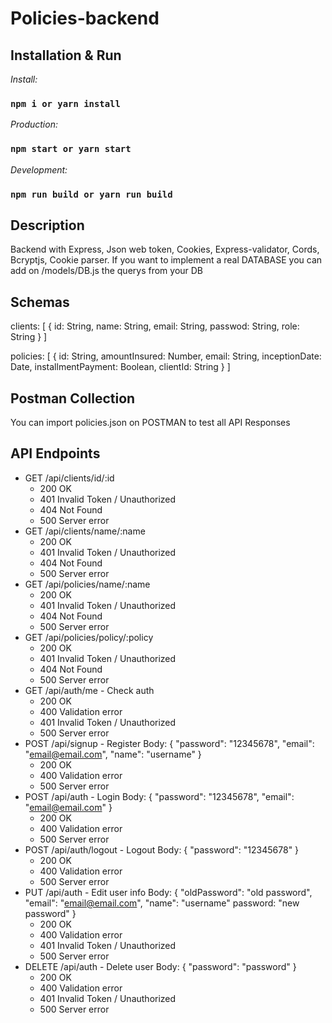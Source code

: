 # Policies-backend

## Installation & Run
*Install:*
### `npm i or yarn install`
*Production:*
### `npm start or yarn start`
*Development:*
### `npm run build or yarn run build`

## Description

Backend with Express, Json web token, Cookies, Express-validator, Cords, Bcryptjs, Cookie parser.
If you want to implement a real DATABASE you can add on /models/DB.js the querys from your DB

## Schemas

clients: [
  {
    id: String,
    name: String,
    email: String,
    passwod: String,
    role: String
  }
]

policies: [
  {
    id: String,
    amountInsured: Number,
    email: String,
    inceptionDate: Date,
    installmentPayment: Boolean,
    clientId: String
  }
]
## Postman Collection

You can import policies.json on POSTMAN to test all API Responses

## API Endpoints

- GET /api/clients/id/:id
  - 200 OK
  - 401 Invalid Token / Unauthorized
  - 404 Not Found
  - 500 Server error
- GET /api/clients/name/:name
  - 200 OK
  - 401 Invalid Token / Unauthorized
  - 404 Not Found
  - 500 Server error
- GET /api/policies/name/:name
  - 200 OK
  - 401 Invalid Token / Unauthorized
  - 404 Not Found
  - 500 Server error
- GET /api/policies/policy/:policy
  - 200 OK
  - 401 Invalid Token / Unauthorized
  - 404 Not Found
  - 500 Server error
- GET /api/auth/me - Check auth
  - 200 OK
  - 400 Validation error
  - 401 Invalid Token / Unauthorized
  - 500 Server error
- POST /api/signup - Register
  Body: { "password": "12345678", "email": "email@email.com", "name": "username" }
  - 200 OK
  - 400 Validation error
  - 500 Server error
- POST /api/auth - Login
  Body: { "password": "12345678", "email": "email@email.com" }
  - 200 OK
  - 400 Validation error
  - 500 Server error
- POST /api/auth/logout - Logout
  Body: { "password": "12345678" }
  - 200 OK
  - 400 Validation error
  - 500 Server error
- PUT /api/auth - Edit user info
  Body: { "oldPassword": "old password", "email": "email@email.com", "name": "username" password: "new password" }
  - 200 OK
  - 400 Validation error
  - 401 Invalid Token / Unauthorized
  - 500 Server error
- DELETE /api/auth - Delete user
  Body: { "password": "password" }
  - 200 OK
  - 400 Validation error
  - 401 Invalid Token / Unauthorized
  - 500 Server error
